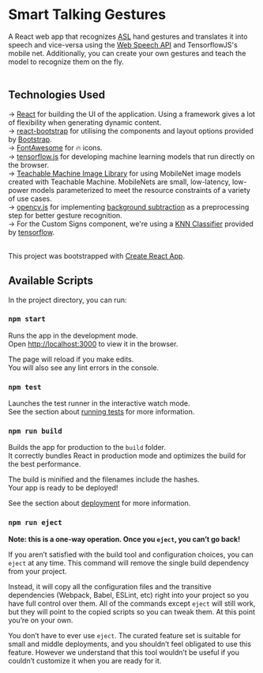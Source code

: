 # Smart Talking Gestures
A React web app that recognizes [ASL](https://en.wikipedia.org/wiki/American_Sign_Language) hand gestures and translates it into speech and vice-versa using the [Web Speech API](https://developer.mozilla.org/en-US/docs/Web/API/Web_Speech_API/Using_the_Web_Speech_API) and TensorflowJS's mobile net. Additionally, you can create your own gestures and teach the model to recognize them on the fly.<br /><br />
## Technologies Used

-> [React](https://reactjs.org/) for building the UI of the application. Using a framework gives a lot of flexibility when generating dynamic content.<br />
-> [react-bootstrap](https://react-bootstrap.github.io/) for utilising the components and layout options provided by [Bootstrap](https://getbootstrap.com/).<br />
-> [FontAwesome](https://fontawesome.com/) for 🔥 icons.<br />
-> [tensorflow.js](https://www.tensorflow.org/js/) for developing machine learning models that run directly on the browser.<br />
-> [Teachable Machine Image Library](https://github.com/googlecreativelab/teachablemachine-community/tree/master/libraries/image) for using MobileNet image models created with Teachable Machine. MobileNets are small, low-latency, low-power models parameterized to meet the resource constraints of a variety of use cases. <br />
-> [opencv.js](https://docs.opencv.org/3.4/d5/d10/tutorial_js_root.html) for implementing [background subtraction](https://docs.opencv.org/master/de/df4/tutorial_js_bg_subtraction.html) as a preprocessing step for better gesture recognition.<br />
-> For the Custom Signs component, we're using a [KNN Classifier](https://github.com/tensorflow/tfjs-models/tree/master/knn-classifier) provided by [tensorflow](https://www.tensorflow.org/js/).
<br /><br/>

This project was bootstrapped with [Create React App](https://github.com/facebook/create-react-app).<br />

## Available Scripts

In the project directory, you can run:

### `npm start`

Runs the app in the development mode.<br />
Open [http://localhost:3000](http://localhost:3000) to view it in the browser.

The page will reload if you make edits.<br />
You will also see any lint errors in the console.

### `npm test`

Launches the test runner in the interactive watch mode.<br />
See the section about [running tests](https://facebook.github.io/create-react-app/docs/running-tests) for more information.

### `npm run build`

Builds the app for production to the `build` folder.<br />
It correctly bundles React in production mode and optimizes the build for the best performance.

The build is minified and the filenames include the hashes.<br />
Your app is ready to be deployed!

See the section about [deployment](https://facebook.github.io/create-react-app/docs/deployment) for more information.

### `npm run eject`

**Note: this is a one-way operation. Once you `eject`, you can’t go back!**

If you aren’t satisfied with the build tool and configuration choices, you can `eject` at any time. This command will remove the single build dependency from your project.

Instead, it will copy all the configuration files and the transitive dependencies (Webpack, Babel, ESLint, etc) right into your project so you have full control over them. All of the commands except `eject` will still work, but they will point to the copied scripts so you can tweak them. At this point you’re on your own.

You don’t have to ever use `eject`. The curated feature set is suitable for small and middle deployments, and you shouldn’t feel obligated to use this feature. However we understand that this tool wouldn’t be useful if you couldn’t customize it when you are ready for it.
